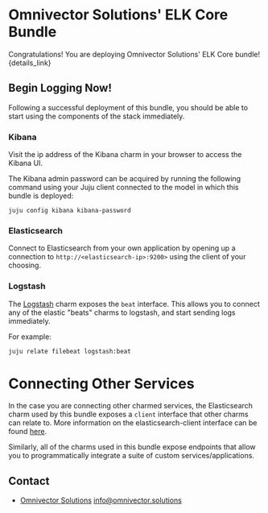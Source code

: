 # Omnivector Solutions' ELK Core Bundle
Congratulations! You are deploying Omnivector Solutions' ELK Core bundle! {details_link}

## Begin Logging Now!
Following a successful deployment of this bundle, you should be able to start using the components of the stack immediately.


### Kibana
Visit the ip address of the Kibana charm in your browser to access the Kibana UI.

The Kibana admin password can be acquired by running the following command using your Juju client connected to the model in which this bundle is deployed:
```
juju config kibana kibana-password
```

### Elasticsearch
Connect to Elasticsearch from your own application by opening up a connection to `http://<elasticsearch-ip>:9200>` using the client of your choosing.

### Logstash
The [Logstash](https://jaas.ai/u/omnivector/logstash) charm exposes the `beat` interface. This allows you to connect any of the elastic "beats" charms to logstash, and start sending logs immediately.

For example:
```bash
juju relate filebeat logstash:beat
```

# Connecting Other Services
In the case you are connecting other charmed services, the Elasticsearch charm used by this bundle exposes a `client` interface that other charms can relate to.
More information on the elasticsearch-client interface can be found [here](https://github.com/omnivector-solutions/interface-elasticsearch).

Similarly, all of the charms used in this bundle expose endpoints that allow you to programmatically integrate a suite of custom services/applications.


## Contact
* [Omnivector Solutions](https://www.omnivector.solutions) <info@omnivector.solutions>
